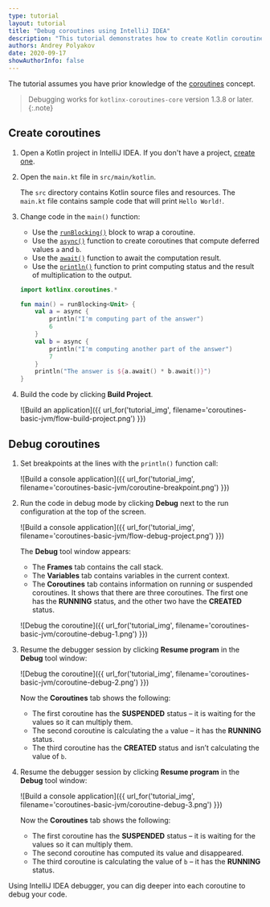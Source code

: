 ```yaml
---
type: tutorial
layout: tutorial
title: "Debug coroutines using IntelliJ IDEA"
description: "This tutorial demonstrates how to create Kotlin coroutines and debug them using IntelliJ IDEA."
authors: Andrey Polyakov
date: 2020-09-17
showAuthorInfo: false
---
```


The tutorial assumes you have prior knowledge of the [coroutines](https://kotlinlang.org/docs/reference/coroutines/coroutines-guide.html) concept.

> Debugging works for `kotlinx-coroutines-core` version 1.3.8 or later.
{:.note}

## Create coroutines

1. Open a Kotlin project in IntelliJ IDEA. If you don't have a project, [create one](/docs/tutorials/jvm-get-started.html#create-an-application).

2. Open the `main.kt` file in `src/main/kotlin`.

   The `src` directory contains Kotlin source files and resources. The `main.kt` file contains sample code that will print `Hello World!`.

2. Change code in the `main()` function:

   * Use the [`runBlocking()`](https://kotlin.github.io/kotlinx.coroutines/kotlinx-coroutines-core/kotlinx.coroutines/run-blocking.html) block to wrap a coroutine.
   * Use the [`async()`](https://kotlin.github.io/kotlinx.coroutines/kotlinx-coroutines-core/kotlinx.coroutines/async.html) function to create coroutines that compute deferred values `a` and `b`.
   * Use the [`await()`](https://kotlin.github.io/kotlinx.coroutines/kotlinx-coroutines-core/kotlinx.coroutines/-deferred/await.html) function to await the computation result.
   * Use the [`println()`](/api/latest/jvm/stdlib/stdlib/kotlin.io/println.html) function to print computing status and the result of multiplication to the output.

   <div class="sample" markdown="1" theme="idea" mode="kotlin" data-highlight-only>

   ```kotlin
   import kotlinx.coroutines.*
   
   fun main() = runBlocking<Unit> {
       val a = async {
           println("I'm computing part of the answer")
           6
       }
       val b = async {
           println("I'm computing another part of the answer")
           7
       }
       println("The answer is ${a.await() * b.await()}")
   }
   ```

   </div>

4. Build the code by clicking **Build Project**.

   ![Build an application]({{ url_for('tutorial_img', filename='coroutines-basic-jvm/flow-build-project.png') }})

## Debug coroutines

1. Set breakpoints at the lines with the `println()` function call:

   ![Build a console application]({{ url_for('tutorial_img', filename='coroutines-basic-jvm/coroutine-breakpoint.png') }})

2. Run the code in debug mode by clicking **Debug** next to the run configuration at the top of the screen.

   ![Build a console application]({{ url_for('tutorial_img', filename='coroutines-basic-jvm/flow-debug-project.png') }})

   The **Debug** tool window appears: 
      * The **Frames** tab contains the call stack.
      * The **Variables** tab contains variables in the current context.
      * The **Coroutines** tab contains information on running or suspended coroutines. It shows that there are three coroutines.
      The first one has the **RUNNING** status, and the other two have the **CREATED** status.

   ![Debug the coroutine]({{ url_for('tutorial_img', filename='coroutines-basic-jvm/coroutine-debug-1.png') }})

3. Resume the debugger session by clicking **Resume program** in the **Debug** tool window:

   ![Debug the coroutine]({{ url_for('tutorial_img', filename='coroutines-basic-jvm/coroutine-debug-2.png') }})
   
   Now the **Coroutines** tab shows the following:
   * The first coroutine has the **SUSPENDED** status – it is waiting for the values so it can multiply them.
   * The second coroutine is calculating the `a` value – it has the **RUNNING** status.
   * The third coroutine has the **CREATED** status and isn’t calculating the value of `b`.

4. Resume the debugger session by clicking **Resume program** in the **Debug** tool window:

   ![Build a console application]({{ url_for('tutorial_img', filename='coroutines-basic-jvm/coroutine-debug-3.png') }})

   Now the **Coroutines** tab shows the following:
   * The first coroutine has the **SUSPENDED** status – it is waiting for the values so it can multiply them.
   * The second coroutine has computed its value and disappeared.
   * The third coroutine is calculating the value of `b` – it has the **RUNNING** status.

Using IntelliJ IDEA debugger, you can dig deeper into each coroutine to debug your code.

